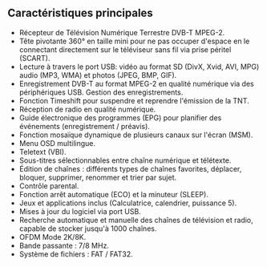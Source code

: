 ## Caractéristiques principales

-	Récepteur de Télévision Numérique Terrestre DVB-T MPEG-2.
-	Tête pivotante 360° en taille mini pour ne pas occuper d'espace en le connectant directement sur le téléviseur sans fil via prise péritel (SCART).
-	Lecture à travers le port USB: vidéo au format SD (DivX, Xvid, AVI, MPG) audio (MP3, WMA) et photos (JPEG, BMP, GIF).
-	Enregistrement DVB-T au format MPEG-2 en qualité numérique via des périphériques USB.  Gestion des enregistrements.
-	Fonction Timeshift pour suspendre et reprendre l'émission de la TNT.
-	Réception de radio en qualité numérique.
-	Guide électronique des programmes (EPG) pour planifier des événements (enregistrement / préavis).
-	Fonction mosaïque dynamique de plusieurs canaux sur l'écran (MSM).
-	Menu OSD multilingue.
-	Teletext (VBI).
-	Sous-titres sélectionnables entre chaîne numérique et télétexte.
-	Édition de chaînes : différents types de chaînes favorites, déplacer, bloquer, supprimer, renommer et trier par sujet.
-	Contrôle parental.
-	Fonction arrêt automatique (ECO) et la minuteur (SLEEP).
-	Jeux et applications inclus (Calculatrice, calendrier, puissance 5).
-	Mises à jour du logiciel via port USB.
-	Recherche automatique et manuelle des chaînes de télévision et radio, capable de stocker jusqu'à 1000 chaînes.
-	OFDM Mode 2K/8K.
-	Bande passante : 7/8 MHz.
-	Système de fichiers : FAT / FAT32.

